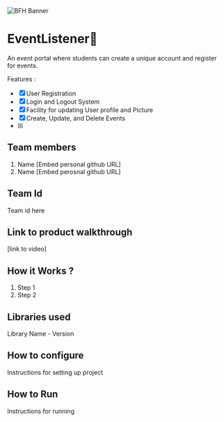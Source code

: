 ![BFH Banner](https://trello-attachments.s3.amazonaws.com/542e9c6316504d5797afbfb9/542e9c6316504d5797afbfc1/39dee8d993841943b5723510ce663233/Frame_19.png)
# EventListener📝
An event portal where students can create a unique account and register for events. 

Features :
- [x] User Registration 
- [x] Login and Logout System
- [x] Facility for updating User profile and Picture 
- [x] Create, Update, and Delete Events
- [x] 
## Team members
1. Name [Embed personal github URL]
2. Name [Embed perosnal github URL]
## Team Id
Team id here
## Link to product walkthrough
[link to video]
## How it Works ?
1. Step 1
2. Step 2
## Libraries used
Library Name - Version
## How to configure
Instructions for setting up project
## How to Run
Instructions for running

